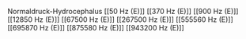 Normaldruck-Hydrocephalus
[[50 Hz (E)]]
[[370 Hz (E)]]
[[900 Hz (E)]]
[[12850 Hz (E)]]
[[67500 Hz (E)]]
[[267500 Hz (E)]]
[[555560 Hz (E)]]
[[695870 Hz (E)]]
[[875580 Hz (E)]]
[[943200 Hz (E)]]
